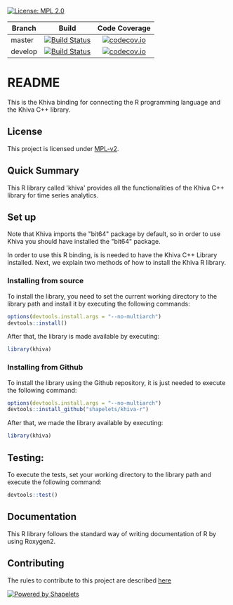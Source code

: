 [![License: MPL 2.0](https://img.shields.io/badge/License-MPL%202.0-brightgreen.svg)](https://github.com/shapelets/khiva-java/blob/master/LICENSE.txt)  

| Branch        | Build                                                                                                                                         |Code Coverage                                                                                                               |
| ------------- |:---------------------------------------------------------------------------------------------------------------------------------------------:|:--------------------------------------------------------------------------------------------------------------------------:|
| master        | [![Build Status](https://travis-ci.org/shapelets/khiva-r.svg?branch=master)](https://travis-ci.org/shapelets/khiva-r) | [![codecov.io](https://codecov.io/github/shapelets/khiva-r/coverage.svg?branch=master)](https://codecov.io/github/shapelets/khiva-r)|
| develop       | [![Build Status](https://travis-ci.org/shapelets/khiva-r.svg?branch=develop)](https://travis-ci.org/shapelets/khiva-r)|  [![codecov.io](https://codecov.io/github/shapelets/khiva-r/coverage.svg?branch=develop)](https://codecov.io/github/shapelets/khiva-r)|

# README #
This is the Khiva binding for connecting the R programming language and the Khiva C++ library.

## License
This project is licensed under [MPL-v2](https://www.mozilla.org/en-US/MPL/2.0/).
 
## Quick Summary
This R library called 'khiva' provides all the functionalities of the Khiva C++ library for time series analytics.

## Set up

Note that Khiva imports the "bit64" package by default, so in order to use Khiva you should have installed the "bit64" package.

In order to use this R binding, is is needed to have the Khiva C++ Library installed.
Next, we explain two methods of how to install the Khiva R library.

### Installing from source
To install the library, you need to set the current working directory to the library path 
and install it by executing the following commands: 
```R
options(devtools.install.args = "--no-multiarch")
devtools::install()
```
After that, the library is made available by executing:
```R
library(khiva)  
```

### Installing from Github

To install the library using the Github repository, it is just needed to execute the following command: 
```R
options(devtools.install.args = "--no-multiarch")
devtools::install_github("shapelets/khiva-r")
```
After that, we made the library available by executing:
```R
library(khiva)  
```

## Testing:
To execute the tests, set your working directory to the library path and execute the following command:
```R
devtools::test()
```

## Documentation
This R library follows the standard way of writing documentation of R by using Roxygen2.

## Contributing
The rules to contribute to this project are described [here](CONTRIBUTING.md)

[![Powered by Shapelets](https://img.shields.io/badge/powered%20by-Shapelets-orange.svg?style=flat&colorA=E1523D&colorB=007D8A)](https://shapelets.io)